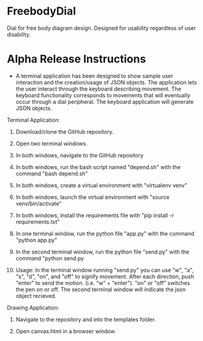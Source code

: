 # FreebodyDial
Dial for free body diagram design. Designed for usability regardless of user disability. 

# Alpha Release Instructions
- A terminal application has been designed to show sample user interaction and the creation/usage of JSON objects. The application lets the user interact through the keyboard describing movement. The keyboard functionality corresponds to movements that will eventually occur through a dial peripheral. The keyboard application will generate JSON objects. 

Terminal Application:
1. Download/clone the GitHub repository. 

2. Open two terminal windows.

3. In both windows, navigate to the GitHub repository

4. In both windows, run the bash script named "depend.sh" with the command "bash depend.sh"

5. In both windows, create a virtual environment with "virtualenv venv"

6. In both windows, launch the virtual environment with "source venv/bin/activate"

7. In both windows, install the requirements file with "pip install -r requirements.txt"

8. In one terminal window, run the python file "app.py" with the command "python app.py"

9. In the second terminal window, run the python file "send.py" with the command "python send.py

10. Usage: In the terminal window running "send.py" you can use "w", "a", "s", "d", "on", and "off" to signify movement. After each direction, push "enter" to send the motion. (i.e. "w" + "enter"). "on" or "off" switches the pen on or off. The second terminal window will indicate the json object recieved.

Drawing Application: 
1. Navigate to the repository and into the templates folder. 

2. Open canvas.html in a browser window. 


